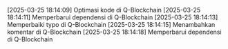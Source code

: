 [2025-03-25 18:14:09] Optimasi kode di Q-Blockchain
[2025-03-25 18:14:11] Memperbarui dependensi di Q-Blockchain
[2025-03-25 18:14:13] Memperbaiki typo di Q-Blockchain
[2025-03-25 18:14:15] Menambahkan komentar di Q-Blockchain
[2025-03-25 18:14:18] Memperbarui dependensi di Q-Blockchain
